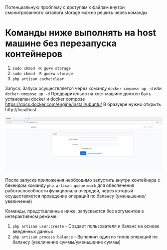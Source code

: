 Потенциальную проблему с доступам к файлам внутри смонитрованного каталога storage можно решить через команды

<h1>Команды ниже выполнять на host машине без перезапуска контейнеров</h1>

1) `sudo chmod -R gu+w storage`
2) `sudo chmod -R guo+w storage`
3) `php artisan cache:clear`

Запуск:
Запуск осуществляется через команду 
`docker compose up -d` или `docker-compose up -d`
Предварительно на хост машине должен быть установлен docker и docker compose https://docs.docker.com/engine/install/ubuntu/
В бразуере нужно открыть http://localhost

![img.png](img.png)

После запуска приложения необходимо запустить внутри контейнера с бекендом команду `php artisan queue:work` для обеспечения работоспособности функционала очередей, через который осуществляется проведение 
операций по балансу (уменьшение/увеличение)

Команды, представленные ниже, запускаются без аргументов в интерактивном режиме:
1) `php artisan user:create` - Создает пользователя и баланс на основе введенных данных
2) `php artisan process:balance` - Выполнят один из типов операций по балансу (увеличение суммы/уменьшение суммы)
